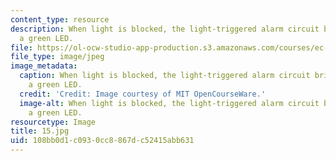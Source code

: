 ```yaml
---
content_type: resource
description: When light is blocked, the light-triggered alarm circuit briefly lights
  a green LED.
file: https://ol-ocw-studio-app-production.s3.amazonaws.com/courses/ec-s06-practical-electronics-fall-2004/108bb0d1c0930cc8867dc52415abb631_15.jpg
file_type: image/jpeg
image_metadata:
  caption: When light is blocked, the light-triggered alarm circuit briefly lights
    a green LED.
  credit: 'Credit: Image courtesy of MIT OpenCourseWare.'
  image-alt: When light is blocked, the light-triggered alarm circuit briefly lights
    a green LED.
resourcetype: Image
title: 15.jpg
uid: 108bb0d1-c093-0cc8-867d-c52415abb631
---
```

